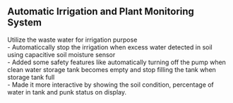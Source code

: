 <h2>Automatic Irrigation and Plant Monitoring System</h2>
 Utilize the waste water for irrigation purpose<br>
          -  Automaticcally stop the irrigation when excess water detected in soil using capacitive soil moisture sensor <br>
          -  Added some safety features like automatically turning off the pump when clean water storage tank becomes empty and stop filling the tank when storage tank full<br>
          -  Made it more interactive by showing the soil condition, percentage of water in tank and punk status on display.
